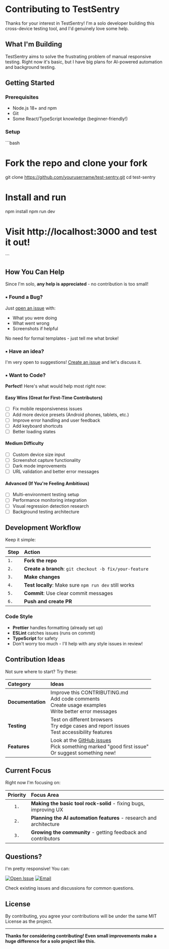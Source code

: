 # Contributing to TestSentry

Thanks for your interest in TestSentry! I'm a solo developer building this cross-device testing tool, and I'd genuinely love some help.

## What I'm Building

TestSentry aims to solve the frustrating problem of manual responsive testing. Right now it's basic, but I have big plans for AI-powered automation and background testing.

## Getting Started

### Prerequisites
- Node.js 18+ and npm
- Git
- Some React/TypeScript knowledge (beginner-friendly!)

### Setup
\`\`\`bash
# Fork the repo and clone your fork
git clone https://github.com/yourusername/test-sentry.git
cd test-sentry

# Install and run
npm install
npm run dev

# Visit http://localhost:3000 and test it out!
\`\`\`

## How You Can Help

Since I'm solo, **any help is appreciated** - no contribution is too small!

### ▪️ Found a Bug?
Just [open an issue](https://github.com/noobships/test-sentry/issues/new) with:
- What you were doing
- What went wrong
- Screenshots if helpful

No need for formal templates - just tell me what broke!

### ▪️ Have an idea?
I'm very open to suggestions! [Create an issue](https://github.com/noobships/test-sentry/issues/new) and let's discuss it.

### ▪️ Want to Code?
**Perfect!** Here's what would help most right now:

#### Easy Wins (Great for First-Time Contributors)
- [ ] Fix mobile responsiveness issues
- [ ] Add more device presets (Android phones, tablets, etc.)
- [ ] Improve error handling and user feedback
- [ ] Add keyboard shortcuts
- [ ] Better loading states

#### Medium Difficulty
- [ ] Custom device size input
- [ ] Screenshot capture functionality
- [ ] Dark mode improvements
- [ ] URL validation and better error messages

#### Advanced (If You're Feeling Ambitious)
- [ ] Multi-environment testing setup
- [ ] Performance monitoring integration
- [ ] Visual regression detection research
- [ ] Background testing architecture

## Development Workflow

Keep it simple:

| **Step** | **Action** |
|:---|:---|
| `1.` | **Fork the repo** |
| `2.` | **Create a branch**: `git checkout -b fix/your-feature` |
| `3.` | **Make changes** |
| `4.` | **Test locally**: Make sure `npm run dev` still works |
| `5.` | **Commit**: Use clear commit messages |
| `6.` | **Push and create PR** |

### Code Style
- **Prettier** handles formatting (already set up)
- **ESLint** catches issues (runs on commit)
- **TypeScript** for safety
- Don't worry too much - I'll help with any style issues in review!

## Contribution Ideas

Not sure where to start? Try these:

| **Category** | **Ideas** |
|:---|:---|
| **Documentation** | Improve this CONTRIBUTING.md<br>Add code comments<br>Create usage examples<br>Write better error messages |
| **Testing** | Test on different browsers<br>Try edge cases and report issues<br>Test accessibility features |
| **Features** | Look at the [GitHub issues](https://github.com/noobships/test-sentry/issues)<br>Pick something marked "good first issue"<br>Or suggest something new! |

## Current Focus

Right now I'm focusing on:

| **Priority** | **Focus Area** |
|:---:|:---|
| `1.` | **Making the basic tool rock-solid** - fixing bugs, improving UX |
| `2.` | **Planning the AI automation features** - research and architecture |
| `3.` | **Growing the community** - getting feedback and contributors |

## Questions?

I'm pretty responsive! You can:

[![Open Issue](https://img.shields.io/badge/Questions-Open_an_Issue-000000?style=for-the-badge&logo=github&logoColor=white)](https://github.com/noobships/test-sentry/issues/new)
[![Email](https://img.shields.io/badge/Email-creativecoder.crco@gmail.com-white?style=for-the-badge&logo=gmail&logoColor=black)](mailto:creativecoder.crco@gmail.com)

Check existing issues and discussions for common questions.

## License

By contributing, you agree your contributions will be under the same MIT License as the project.

---

**Thanks for considering contributing! Even small improvements make a huge difference for a solo project like this.**
